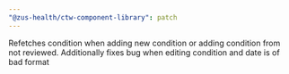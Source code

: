 ```yaml
---
"@zus-health/ctw-component-library": patch
---
```


Refetches condition when adding new condition or adding condition from not reviewed. Additionally fixes bug when editing condition and date is of bad format
